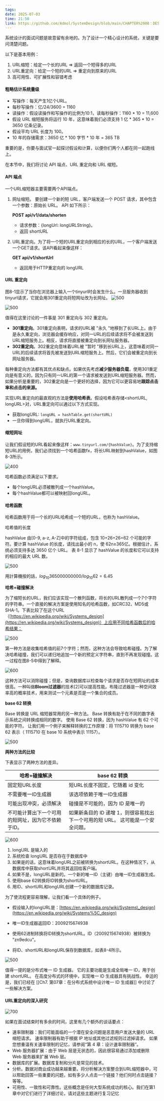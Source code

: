 ```yaml
---
tags: 
date: 2025-07-03
time: 21:50
link: https://github.com/Admol/SystemDesign/blob/main/CHAPTER%2008：DESIGN%20A%20URL%20SHORTENER.md
---
```

系统设计的面试问题是故意留有余地的。为了设计一个精心设计的系统，关键是要问清楚问题。

以下是基本用例：

1. URL缩短：给定一个长的URL => 返回一个短得多的URL
2. URL重定向：给定一个短的URL => 重定向到原来的URL
3. 高可用性、可扩展性和容错考虑

#### 粗略估计系统量级

- 写操作：每天产生1亿个URL。
- 每秒写操作：亿/24/3600 = 1160
- 读操作：假设读操作和写操作的比例为10:1，读每秒操作：1160 * 10 = 11,600
- 假设 URL 缩短服务将运行 10 年，这意味着我们必须支持 1 亿 * 365 * 10 = 3650 亿条记录。
- 假设平均 URL 长度为 100。
- 10 年的存储需求：3650 亿 * 100 字节 * 10 年 = 365 TB

重要的是，你要与面试官一起探讨假设和计算，以便你们两个人都在同一起跑线上。



在本节中，我们将讨论 API 端点、URL 重定向和 URL 缩短。

#### API 端点
一个URL缩短器主要需要两个API端点。

1. 网址缩短。 要创建一个新的短 URL，客户端发送一个 POST 请求，其中包含一个参数：原始长 URL。 API 如下所示：
    
    **POST api/v1/data/shorten**
    
    - 请求参数：{longUrl: longURLString}。
    - 返回 shortURL
2. URL重定向。为了将一个短的URL重定向到相应的长的URL，一个客户端发送一个GET请求。该API看起来像这样：
    
    **GET api/v1/shortUrl**
    
    - 返回用于HTTP重定向的 longURL

#### URL 重定向

图8-1显示了当你在浏览器上输入一个tinyurl时会发生什么。一旦服务器收到tinyurl请求，它就会用301重定向将短网址改为长网址。
![500](https://github.com/Admol/SystemDesign/raw/main/images/chapter8/figure8-1.jpg)

![500](https://github.com/Admol/SystemDesign/raw/main/images/chapter8/figure8-2.jpg)


值得在这里讨论的一件事是 301 重定向与 302 重定向。

- **301重定向**。301重定向表明，请求的URL被 "永久 "地移到了长URL上。由于是永久重定向，浏览器会缓存响应，对同一URL的后续请求将不会被发送到URL缩短服务上。相反，请求将直接被重定向到长网址服务器。
- **302重定向**。302重定向意味着URL被 "暂时 "移到长URL上，这意味着对同一URL的后续请求将首先被发送到URL缩短服务上。然后，它们会被重定向到长网址服务器。

每种重定向方法都有其优点和缺点。如果优先考虑**减少服务器负载**，使用301重定向是有意义的，因为只有同一URL的第一个请求被发送到URL缩短服务器。然而，如果分析是重要的，302重定向是一个更好的选择，因为它可以更容易地**跟踪点击率和点击的来源。**

实现URL重定向的最直观的方法是**使用哈希表**。假设哈希表存储<shortURL, longURL>对，URL重定向可以通过以下方式实现。

- 获取longURL: `longURL = hashTable.get(shortURL)`
- 一旦你得到longURL，就执行URL重定向。


#### 缩短网址

让我们假设短的URL看起来像这样：`www.tinyurl.com/{hashValue}`。为了支持缩短URL的用例，我们必须找到一个哈希函数fx，将长URL映射到hashValue，如图8-3所示。

![400](https://github.com/Admol/SystemDesign/raw/main/images/chapter8/figure8-3.jpg)

哈希函数必须满足以下要求。

- 每个longURL必须被散列成一个hashValue。
- 每个hashValue都可以被映射回longURL。

#### 哈希函数

哈希函数用于将一个长的URL哈希成一个短的URL，也称为 hashValue。

哈希值的长度

hashValue 由[0-9, a-z, A-Z]中的字符组成，包含 10+26+26=62 个可能的字符。要计算 hashValue 的长度，请找出最小的 n，使 62n≥365亿。根据估计，系统必须支持多达 3650 亿个 URL。 表 8-1 显示了 hashValue 的长度和它可以支持的相应的最大 URL 数。

![500](https://github.com/Admol/SystemDesign/raw/main/images/chapter8/table8-1.jpg)

用計算機按的話，$log _{{10}} {365000000000} / log_{{10}} {62} = 6.45$



**哈希+碰撞解决**

为了缩短长的URL，我们应该实现一个散列函数，将长的URL散列成一个7个字符的字符串。一个直接的解决方案是使用知名的哈希函数，如CRC32、MD5或SHA-1。下表比较了在这个URL（[https://en.wikipedia.org/wiki/Systems_design](https://en.wikipedia.org/wiki/Systems_design)）上应用不同哈希函数后的哈希结果：

![500](https://github.com/Admol/SystemDesign/raw/main/images/chapter8/table8-2.jpg)

第一种方法是收集哈希值的前7个字符；然而，这种方法会导致哈希碰撞。为了解决哈希碰撞，我们可以递归地追加一个新的预定义字符串，直到不再发现碰撞。这一过程在图8-5中得到了解释。

![600](https://github.com/Admol/SystemDesign/raw/main/images/chapter8/figure8-5.jpg)

这种方法可以消除碰撞；但是，查询数据库以检查每个请求是否存在短网址的成本很高。一种叫做**Bloom过滤器**的技术[2]可以提高性能。布隆过滤器是一种空间效率高的概率技术，用来测试一个元素是否是一个集合的成员。

**base 62 转换**

Base 转换是 URL 缩短器常用的另一种方法。 Base 转换有助于在不同的数字表示系统之间转换成相同的数字。 使用 Base 62 转换，因为 hashValue 有 62 个可能的字符。 让我们用一个例子来解释转换的工作原理：将 1115710 转换为 base 62 表示（ 1115710 在 base 10 系统中表示 11157）。

![500](https://github.com/Admol/SystemDesign/raw/main/images/chapter8/figure8-6.jpg)

**两种方法的比较**

下表显示了两种方法的差异。

|哈希+碰撞解决| base 62 转换                                    |
| -------------------------- | --------------------------------------------- |
|固定短URL长度| 短URL长度不固定，它随着 id 变化                           |
|不需要唯一ID生成器| 该选项依赖于唯一ID生成器                                 |
|可能出现冲突，必须解决| 碰撞是不可能的，因为 ID 是唯一的                            |
|不可能计算出下一个可用的短网址，因为它不依赖于ID。| 如果新条目的 ID 递增 1，则很容易找出下一个可用的短 URL。 这可能是一个安全问题。 |

![600](https://github.com/Admol/SystemDesign/raw/main/images/chapter8/figure8-7.jpg)

1. longURL 是输入的
2. 系统检查 longURL 是否存在于数据库中
3. 如果是的话，这意味着longURL之前被转换为shortURL。在这种情况下，从数据库中获取shortURL并将其返回给客户端。
4. 如果不是，longURL是新的。一个新的唯一ID（主键）由唯一ID生成器生成。
5. 使用base 62转换将ID转换为shortURL。
6. 用ID、shortURL和longURL创建一个新的数据库记录。

为了使流程更容易理解，让我们看一个具体的例子。

- 假设输入的longURL是：[https://en.wikipedia.org/wiki/Systems\_design](https://en.wikipedia.org/wiki/Systems%5C_design)
    
- 唯一ID生成器返回ID：2009215674938
    
- 使用62进制转换将ID转换为shortURL。ID（2009215674938）被转换为 "zn9edcu"。
    
- 将ID、shortURL和longURL保存到数据库，如表8-4所示。

![500](https://github.com/Admol/SystemDesign/raw/main/images/chapter8/table8-4.jpg)

值得一提的是分布式唯一 ID 生成器。 它的主要功能是生成全局唯一 ID，用于创建 shortURL。 在高度分布式的环境中，实现唯一 ID 生成器具有挑战性。 幸运的是，我们已经在 [[Ch7. 第07章：在分布式系统中设计唯一 ID 生成器]] 中讨论了一些解决方案。

#### URL重定向的深入研究
![700](https://github.com/Admol/SystemDesign/raw/main/images/chapter8/figure8-8.jpg)

如果在面试结束时有多余的时间，这里有几个额外的谈话要点：

- 速率限制器：我们可能面临的一个潜在安全问题是恶意用户发送大量的 URL 缩短请求。 速率限制器有助于根据 IP 地址或其他过滤规则过滤掉请求。 如果您想重温有关速率限制的记忆，请参阅“第 4 章：设计速率限制器”。
- Web 服务器扩展：由于 Web 层是无状态的，因此很容易通过添加或删除 Web 服务器来扩展 Web 层。
- 数据库的扩展。数据库复制和分片是常见的技术。
- 分析。数据对商业成功越来越重要。将分析解决方案整合到URL缩短器中，可以帮助回答一些重要的问题，如有多少人点击一个链接？他们何时点击链接？等等。
- 可用性、一致性和可靠性。这些概念是任何大型系统成功的核心。我们在第1章中对它们进行了详细讨论，请对这些主题进行复习记忆